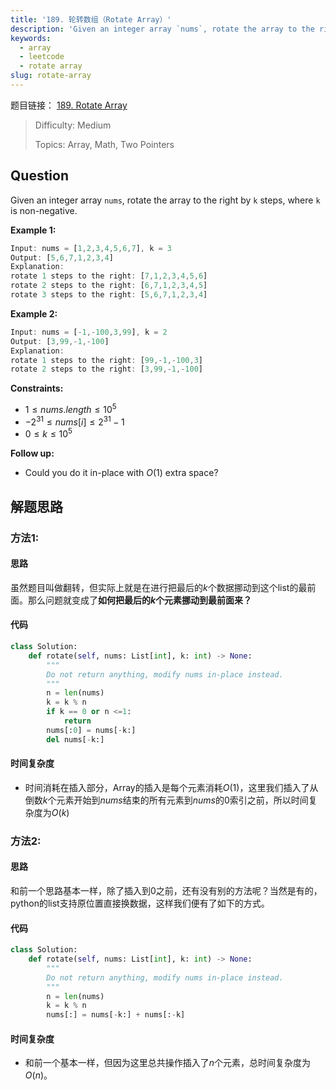 ```yaml
---
title: '189. 轮转数组（Rotate Array）'
description: 'Given an integer array `nums`, rotate the array to the right by `k` steps, where `k` is non-negative.'
keywords:
  - array
  - leetcode
  - rotate array
slug: rotate-array
---
```


题目链接：
[189. Rotate Array](https://leetcode.com/problems/rotate-array/)

> Difficulty: Medium
>
> Topics: Array, Math, Two Pointers

## Question

Given an integer array `nums`, rotate the array to the right by `k` steps, where `k` is non-negative.

**Example 1:**

```javascript
Input: nums = [1,2,3,4,5,6,7], k = 3
Output: [5,6,7,1,2,3,4]
Explanation:
rotate 1 steps to the right: [7,1,2,3,4,5,6]
rotate 2 steps to the right: [6,7,1,2,3,4,5]
rotate 3 steps to the right: [5,6,7,1,2,3,4]
```

**Example 2:**

```javascript
Input: nums = [-1,-100,3,99], k = 2
Output: [3,99,-1,-100]
Explanation:
rotate 1 steps to the right: [99,-1,-100,3]
rotate 2 steps to the right: [3,99,-1,-100]
```

**Constraints:**

- $1 \leq nums.length \leq 10^5$
- $-2^{31} \leq nums[i] \leq 2^{31} - 1$
- $0 \leq k \leq 10^5$

**Follow up:**

- Could you do it in-place with $O(1)$ extra space?

## 解题思路

### 方法1:

#### 思路

虽然题目叫做翻转，但实际上就是在进行把最后的$k$个数据挪动到这个list的最前面。那么问题就变成了**如何把最后的$k$个元素挪动到最前面来？**

#### 代码

```python
class Solution:
    def rotate(self, nums: List[int], k: int) -> None:
        """
        Do not return anything, modify nums in-place instead.
        """
        n = len(nums)
        k = k % n
        if k == 0 or n <=1:
            return
        nums[:0] = nums[-k:]
        del nums[-k:]
```

#### 时间复杂度

- 时间消耗在插入部分，Array的插入是每个元素消耗$O(1)$，这里我们插入了从倒数$k$个元素开始到$nums$结束的所有元素到$nums$的$0$索引之前，所以时间复杂度为$O(k)$

### 方法2:

#### 思路

和前一个思路基本一样，除了插入到0之前，还有没有别的方法呢？当然是有的，python的list支持原位置直接换数据，这样我们便有了如下的方式。

#### 代码

```python
class Solution:
    def rotate(self, nums: List[int], k: int) -> None:
        """
        Do not return anything, modify nums in-place instead.
        """
        n = len(nums)
        k = k % n
        nums[:] = nums[-k:] + nums[:-k]
```

#### 时间复杂度

- 和前一个基本一样，但因为这里总共操作插入了$n$个元素，总时间复杂度为$O(n)$。
